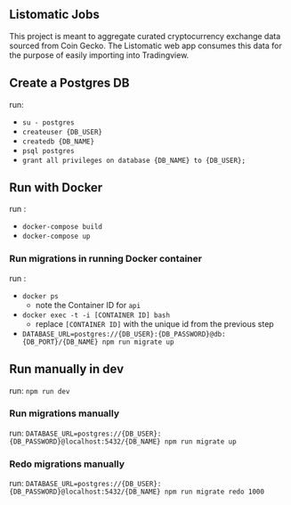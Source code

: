 ## Listomatic Jobs

This project is meant to aggregate curated cryptocurrency exchange data sourced from Coin Gecko. The Listomatic web app consumes this data for the purpose of easily importing into Tradingview.

## Create a Postgres DB

run:

- `su - postgres`
- `createuser {DB_USER}`
- `createdb {DB_NAME}`
- `psql postgres`
- `grant all privileges on database {DB_NAME} to {DB_USER};`

## Run with Docker

run :

- `docker-compose build`
- `docker-compose up`

### Run migrations in running Docker container

run :

- `docker ps`
  - note the Container ID for `api`
- `docker exec -t -i [CONTAINER ID] bash`
  - replace `[CONTAINER ID]` with the unique id from the previous step
- `DATABASE_URL=postgres://{DB_USER}:{DB_PASSWORD}@db:{DB_PORT}/{DB_NAME} npm run migrate up`

## Run manually in dev

run: `npm run dev`

### Run migrations manually

run: `DATABASE_URL=postgres://{DB_USER}:{DB_PASSWORD}@localhost:5432/{DB_NAME} npm run migrate up`

### Redo migrations manually

run: `DATABASE_URL=postgres://{DB_USER}:{DB_PASSWORD}@localhost:5432/{DB_NAME} npm run migrate redo 1000`
